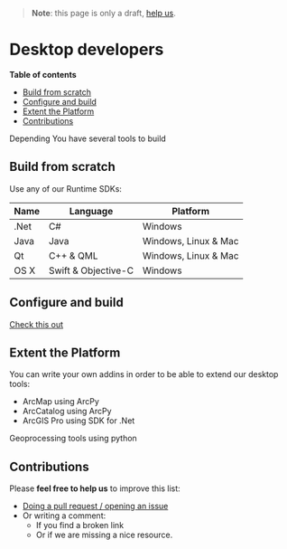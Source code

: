 > **Note**: this page is only a draft, [help us](#contributions).

# Desktop developers
<!-- START doctoc generated TOC please keep comment here to allow auto update -->
<!-- DON'T EDIT THIS SECTION, INSTEAD RE-RUN doctoc TO UPDATE -->
**Table of contents**

- [Build from scratch](#build-from-scratch)
- [Configure and build](#configure-and-build)
- [Extent the Platform](#extent-the-platform)
- [Contributions](#contributions)

<!-- END doctoc generated TOC please keep comment here to allow auto update -->

Depending You have several tools to build

## Build from scratch
Use any of our Runtime SDKs:

|Name|Language|Platform
|---|---|---|
|.Net|C#|Windows|
|Java|Java|Windows, Linux & Mac|
|Qt|C++ & QML|Windows, Linux & Mac|
|OS X|Swift & Objective-C|Windows|

## Configure and build
[Check this out](../arcgis/products/README.md#app-builders)

## Extent the Platform
You can write your own addins in order to be able to extend our desktop tools:
  * ArcMap using ArcPy
  * ArcCatalog using ArcPy
  * ArcGIS Pro using SDK for .Net

Geoprocessing tools using python

## Contributions
Please **feel free to help us** to improve this list:

* [Doing a pull request / opening an issue](https://github.com/hhkaos/awesome-arcgis#contributions)
* Or writing a comment:
  * If you find a broken link
  * Or if we are missing a nice resource.
